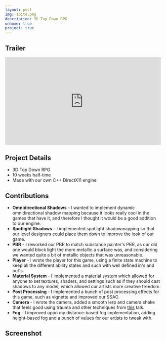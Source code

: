 ```yaml
---
layout: post
img: spite.png
description: 3D Top Down RPG
onhome: true
project: true
---
```

## Trailer
<style>.embed-container { position: relative; padding-bottom: 56.25%; height: 0; overflow: hidden; max-width: 100%; } .embed-container iframe, .embed-container object, .embed-container embed { position: absolute; top: 0; left: 0; width: 100%; height: 100%; }</style><div class='embed-container'><iframe src='https://www.youtube.com/embed/w8NwY8uhLVo' frameborder='0' allowfullscreen></iframe></div>

## Project Details
- 3D Top Down RPG
- 10 weeks half-time
- Made with our own C++ DirectX11 engine

## Contributions
- **Omnidirectional Shadows** - I wanted to implement dynamic omnidirectional shadow mapping because it looks really cool in the games that have it, and therefore I thought it would be a good addition to our engine.
- **Spotlight Shadows** - I implemented spotlight shadowmapping so that our level designers could place them down to improve the look of our game.
- **PBR** - I reworked our PBR to match substance painter's PBR, as our old one would block light the more metallic a surface was, and considering we wanted quite a bit of metallic objects that was unreasonable.
- **Player** - I wrote the player for this game, using a finite state machine to keep all the different ability states and such with well defined in's and out's.
- **Material System** - I implemented a material system which allowed for anyone to set textures, shaders, and settings such as if they should cast shadows to any model, which allowed our artists more creative freedom.
- **Post Processing** - I implemented a bunch of post processing effects for this game, such as vignette and improved our SSAO.
- **Camera** - I wrote the camera, added a smooth lerp and camera shake that feels good using trauma and other techniques from [this](https://www.youtube.com/watch?v=tu-Qe66AvtY) talk.
- **Fog** - I improved upon my distance-based fog implementation, adding height-based fog and a bunch of values for our artists to tweak with.

## Screenshot
![]()